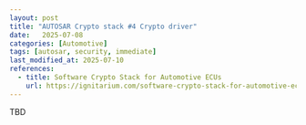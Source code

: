 ```yaml
---
layout: post
title: "AUTOSAR Crypto stack #4 Crypto driver"
date:   2025-07-08
categories: [Automotive]
tags: [autosar, security, immediate]
last_modified_at: 2025-07-10
references:
  - title: Software Crypto Stack for Automotive ECUs
    url: https://ignitarium.com/software-crypto-stack-for-automotive-ecus/
---
```


TBD